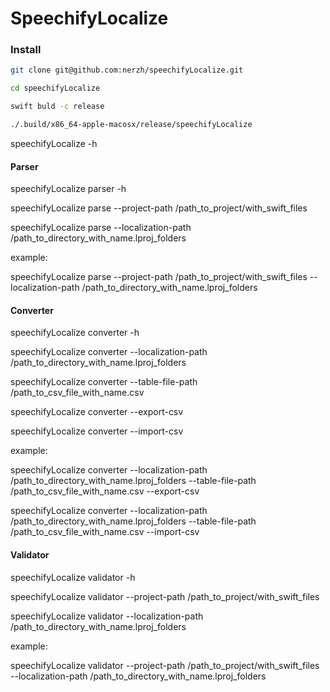 # SpeechifyLocalize

### Install

```bash
git clone git@github.com:nerzh/speechifyLocalize.git

cd speechifyLocalize

swift buld -c release

./.build/x86_64-apple-macosx/release/speechifyLocalize
```


speechifyLocalize -h

#### Parser
speechifyLocalize parser -h

speechifyLocalize parse --project-path  /path_to_project/with_swift_files

speechifyLocalize parse --localization-path  /path_to_directory_with_name.lproj_folders

example:

speechifyLocalize parse --project-path  /path_to_project/with_swift_files --localization-path /path_to_directory_with_name.lproj_folders 
#### Converter

speechifyLocalize converter -h

speechifyLocalize converter --localization-path /path_to_directory_with_name.lproj_folders

speechifyLocalize converter --table-file-path /path_to_csv_file_with_name.csv

speechifyLocalize converter --export-csv

speechifyLocalize converter --import-csv

example:

speechifyLocalize converter --localization-path /path_to_directory_with_name.lproj_folders --table-file-path /path_to_csv_file_with_name.csv --export-csv

speechifyLocalize converter --localization-path /path_to_directory_with_name.lproj_folders --table-file-path /path_to_csv_file_with_name.csv --import-csv


#### Validator

speechifyLocalize validator -h

speechifyLocalize validator --project-path  /path_to_project/with_swift_files

speechifyLocalize validator --localization-path /path_to_directory_with_name.lproj_folders

example:

speechifyLocalize validator --project-path /path_to_project/with_swift_files --localization-path /path_to_directory_with_name.lproj_folders 
